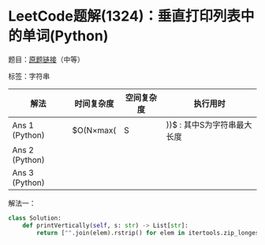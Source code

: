 # LeetCode题解(1324)：垂直打印列表中的单词(Python)

题目：[原题链接](https://leetcode-cn.com/problems/print-words-vertically/)（中等）

标签：字符串

| 解法           | 时间复杂度                              | 空间复杂度 | 执行用时 |
| -------------- | --------------------------------------- | ---------- | -------- |
| Ans 1 (Python) | $O(N×max(|S|))$ : 其中S为字符串最大长度 | $O(N×max(  | S        |
| Ans 2 (Python) |                                         |            |          |
| Ans 3 (Python) |                                         |            |          |

解法一：

```python
class Solution:
    def printVertically(self, s: str) -> List[str]:
        return ["".join(elem).rstrip() for elem in itertools.zip_longest(*s.split(), fillvalue=" ")]
```